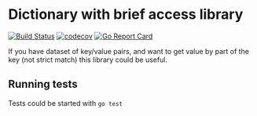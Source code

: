 # Dictionary with brief access library

[![Build Status](https://travis-ci.org/vehsamrak/gobrief.svg?branch=main)](https://travis-ci.org/vehsamrak/gobrief) [![codecov](https://codecov.io/gh/vehsamrak/gobrief/branch/main/graph/badge.svg)](https://codecov.io/gh/vehsamrak/gobrief) [![Go Report Card](https://goreportcard.com/badge/github.com/vehsamrak/gobrief)](https://goreportcard.com/report/github.com/vehsamrak/gobrief)

If you have dataset of key/value pairs, and want to get value by part of the key (not strict match) this library
could be useful.

## Running tests
Tests could be started with `go test`
